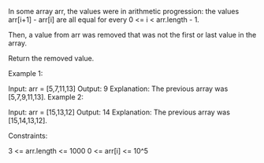 In some array arr, the values were in arithmetic progression: the values arr[i+1] - arr[i] are all equal for every 0 <= i < arr.length - 1.

Then, a value from arr was removed that was not the first or last value in the array.

Return the removed value.

 

Example 1:

Input: arr = [5,7,11,13]
Output: 9
Explanation: The previous array was [5,7,9,11,13].
Example 2:

Input: arr = [15,13,12]
Output: 14
Explanation: The previous array was [15,14,13,12].
 

Constraints:

3 <= arr.length <= 1000
0 <= arr[i] <= 10^5